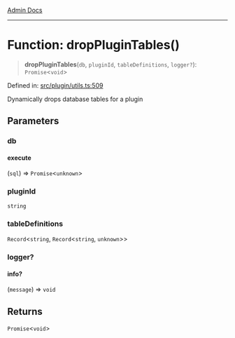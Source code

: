 [Admin Docs](/)

***

# Function: dropPluginTables()

> **dropPluginTables**(`db`, `pluginId`, `tableDefinitions`, `logger?`): `Promise`\<`void`\>

Defined in: [src/plugin/utils.ts:509](https://github.com/Sourya07/talawa-api/blob/aac5f782223414da32542752c1be099f0b872196/src/plugin/utils.ts#L509)

Dynamically drops database tables for a plugin

## Parameters

### db

#### execute

(`sql`) => `Promise`\<`unknown`\>

### pluginId

`string`

### tableDefinitions

`Record`\<`string`, `Record`\<`string`, `unknown`\>\>

### logger?

#### info?

(`message`) => `void`

## Returns

`Promise`\<`void`\>
